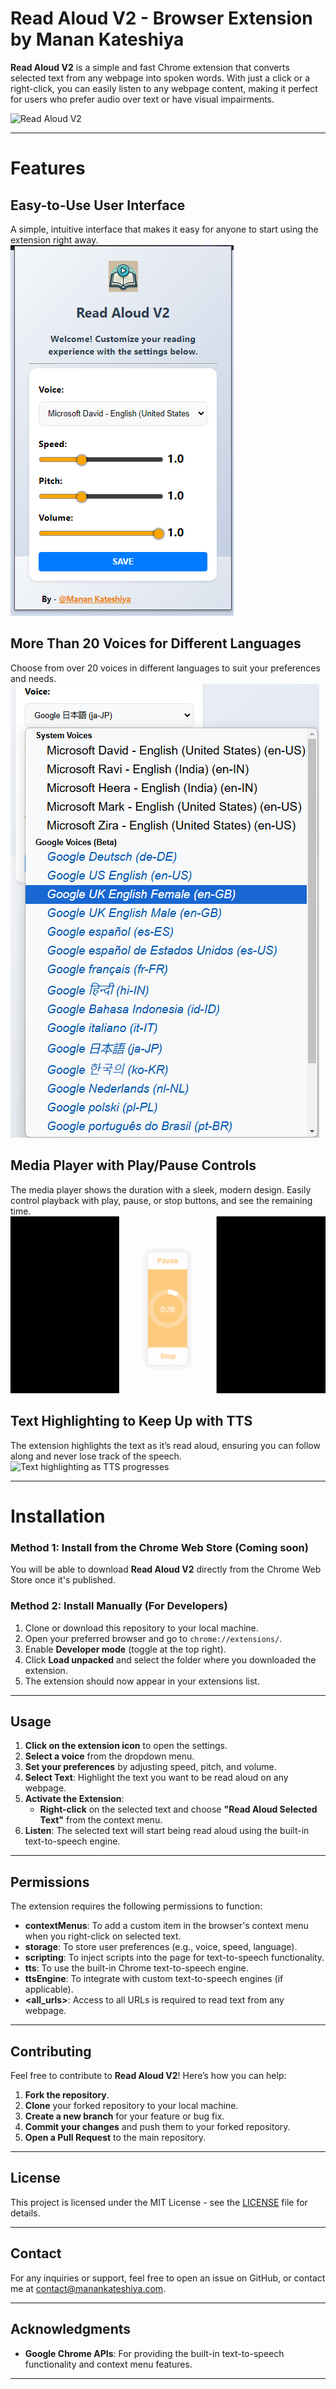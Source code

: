 # Read Aloud V2 - Browser Extension by Manan Kateshiya

**Read Aloud V2** is a simple and fast Chrome extension that converts selected text from any webpage into spoken words. With just a click or a right-click, you can easily listen to any webpage content, making it perfect for users who prefer audio over text or have visual impairments.  
  
  
![Read Aloud V2](images/feature.gif)


---

# Features

## Easy-to-Use User Interface
A simple, intuitive interface that makes it easy for anyone to start using the extension right away.  
![Main settings UI](images/read-aloud-settings.png)

## More Than 20 Voices for Different Languages
Choose from over 20 voices in different languages to suit your preferences and needs.  
![Dropdown menu with all voices](images/supported-voices.png)

## Media Player with Play/Pause Controls
The media player shows the duration with a sleek, modern design. Easily control playback with play, pause, or stop buttons, and see the remaining time.  
![Control player with buttons and progress bar](images/controlplayer.gif)

## Text Highlighting to Keep Up with TTS
The extension highlights the text as it’s read aloud, ensuring you can follow along and never lose track of the speech.  
![Text highlighting as TTS progresses](images/live-text-highlight.gif)

---

# Installation

### Method 1: Install from the Chrome Web Store (Coming soon)

You will be able to download **Read Aloud V2** directly from the Chrome Web Store once it's published.

### Method 2: Install Manually (For Developers)

1. Clone or download this repository to your local machine.
2. Open your preferred browser and go to `chrome://extensions/`.
3. Enable **Developer mode** (toggle at the top right).
4. Click **Load unpacked** and select the folder where you downloaded the extension.
5. The extension should now appear in your extensions list.

---

## Usage

1. **Click on the extension icon** to open the settings.
2. **Select a voice** from the dropdown menu.
3. **Set your preferences** by adjusting speed, pitch, and volume.
4. **Select Text**: Highlight the text you want to be read aloud on any webpage.
5. **Activate the Extension**:
   - **Right-click** on the selected text and choose **"Read Aloud Selected Text"** from the context menu.
6. **Listen**: The selected text will start being read aloud using the built-in text-to-speech engine.

---

## Permissions

The extension requires the following permissions to function:

- **contextMenus**: To add a custom item in the browser's context menu when you right-click on selected text.
- **storage**: To store user preferences (e.g., voice, speed, language).
- **scripting**: To inject scripts into the page for text-to-speech functionality.
- **tts**: To use the built-in Chrome text-to-speech engine.
- **ttsEngine**: To integrate with custom text-to-speech engines (if applicable).
- **<all_urls>**: Access to all URLs is required to read text from any webpage.

---

## Contributing

Feel free to contribute to **Read Aloud V2**! Here’s how you can help:

1. **Fork the repository**.
2. **Clone** your forked repository to your local machine.
3. **Create a new branch** for your feature or bug fix.
4. **Commit your changes** and push them to your forked repository.
5. **Open a Pull Request** to the main repository.

---

## License

This project is licensed under the MIT License - see the [LICENSE](LICENSE) file for details.

---

## Contact

For any inquiries or support, feel free to open an issue on GitHub, or contact me at [contact@manankateshiya.com](mailto:contact@manankateshiya.com).

---

## Acknowledgments

- **Google Chrome APIs**: For providing the built-in text-to-speech functionality and context menu features.

---
